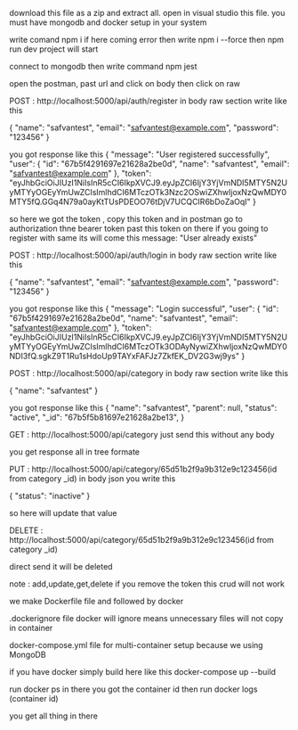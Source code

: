 <!-- How to set up -->
download this file as a zip and extract all.
open in visual studio this file.
you must have mongodb and docker setup in your system

<!-- run the project -->
write comand npm i if here coming error then write npm i --force
then npm run dev 
project will start 

<!-- for jest test -->
connect to mongodb
then write command npm jest

<!-- Sample API responses -->
open the postman, past url and click on body then click on raw

<!-- // Register api   -->
POST :  http://localhost:5000/api/auth/register
in body raw section write like this 

{
  "name": "safvantest",
  "email": "safvantest@example.com",
  "password": "123456"
}

you got response like this 
{
    "message": "User registered successfully",
    "user": {
        "id": "67b5f4291697e21628a2be0d",
        "name": "safvantest",
        "email": "safvantest@example.com"
    },
    "token": "eyJhbGciOiJIUzI1NiIsInR5cCI6IkpXVCJ9.eyJpZCI6IjY3YjVmNDI5MTY5N2UyMTYyOGEyYmUwZCIsImlhdCI6MTczOTk3Nzc2OSwiZXhwIjoxNzQwMDY0MTY5fQ.GGq4N79a0ayKtTUsPDEOO76tDjV7UCQCIR6bDoZaOqI"
}

so here we got the token , copy this token and in postman go to authorization thne bearer token past this token on there
if you going to register with same its will come this message: "User already exists" 

<!-- // Login api   -->
POST : http://localhost:5000/api/auth/login
in body raw section write like this 

{
  "name": "safvantest",
  "email": "safvantest@example.com",
  "password": "123456"
}

you got response like this 
{
    "message": "Login successful",
    "user": {
        "id": "67b5f4291697e21628a2be0d",
        "name": "safvantest",
        "email": "safvantest@example.com"
    },
    "token": "eyJhbGciOiJIUzI1NiIsInR5cCI6IkpXVCJ9.eyJpZCI6IjY3YjVmNDI5MTY5N2UyMTYyOGEyYmUwZCIsImlhdCI6MTczOTk3ODAyNywiZXhwIjoxNzQwMDY0NDI3fQ.sgkZ9T1Ru1sHdoUp9TAYxFAFJz7ZkfEK_DV2G3wj9ys"
}

<!-- Create Category api -->
POST : http://localhost:5000/api/category
in body raw section write like this 

{
  "name": "safvantest"
}

you got response like this 
{
    "name": "safvantest",
    "parent": null,
    "status": "active",
    "_id": "67b5f5b81697e21628a2be13",
}

<!-- Get All category api -->
GET : http://localhost:5000/api/category
just send this without any body 

you get response all in tree formate

<!-- category update -->
PUT : http://localhost:5000/api/category/65d51b2f9a9b312e9c123456(id from category _id)
in body json you write this 

{
  "status": "inactive"
}

so here will update that value

<!-- category delete -->
DELETE  : http://localhost:5000/api/category/65d51b2f9a9b312e9c123456(id from category _id)

direct send it will be deleted 

note : add,update,get,delete if you remove the token this crud will not work 

<!-- it's Dockerize  -->
we make Dockerfile file and followed by docker

.dockerignore file docker will ignore means unnecessary files will not copy in container

docker-compose.yml file for multi-container setup because we using MongoDB

if you have docker simply build here like this docker-compose up --build

run docker ps in there you got the container id then run docker logs (container id)

you get all thing in there 
